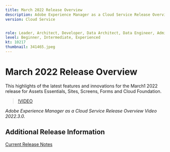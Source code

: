 ```yaml
---
title: March 2022 Release Overview
description: Adobe Experience Manager as a Cloud Service Release Overview Video 2022.3.0.
version: Cloud Service


role: Leader, Architect, Developer, Data Architect, Data Engineer, Admin, User
level: Beginner, Intermediate, Experienced
kt: 10217
thumbnail: 341465.jpeg
---
```


# March 2022 Release Overview

This highlights of the latest features and innovations for the March1 2022 release for Assets Essentials, Sites, Screens, Forms and Cloud Foundation.

>[!VIDEO](https://video.tv.adobe.com/v/341465/?quality=12&learn=on)

*Adobe Experience Manager as a Cloud Service Release Overview Video 2022.3.0.*

## Additional Release Information

[Current Release Notes](https://experienceleague.adobe.com/docs/experience-manager-cloud-service/content/release-notes/home.html)
